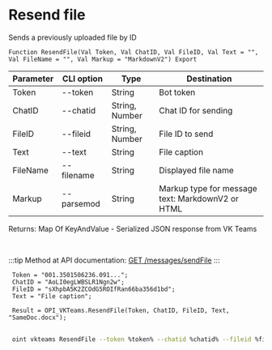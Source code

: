 ﻿---
sidebar_position: 6
---

# Resend file
 Sends a previously uploaded file by ID



`Function ResendFile(Val Token, Val ChatID, Val FileID, Val Text = "", Val FileName = "", Val Markup = "MarkdownV2") Export`

 | Parameter | CLI option | Type | Destination |
 |-|-|-|-|
 | Token | --token | String | Bot token |
 | ChatID | --chatid | String, Number | Chat ID for sending |
 | FileID | --fileid | String, Number | File ID to send |
 | Text | --text | String | File caption |
 | FileName | --filename | String | Displayed file name |
 | Markup | --parsemod | String | Markup type for message text: MarkdownV2 or HTML |

 
 Returns: Map Of KeyAndValue - Serialized JSON response from VK Teams

<br/>

:::tip
Method at API documentation: [GET /messages/sendFile](https://teams.vk.com/botapi/#/messages/get_messages_sendFile)
:::
<br/>


```bsl title="Code example"
 Token = "001.3501506236.091...";
 ChatID = "AoLI0egLWBSLR1Ngn2w";
 FileID = "sXhpbA5K2ZCOdG5ROIfRan66ba356d1bd";
 Text = "File caption";
 
 Result = OPI_VKTeams.ResendFile(Token, ChatID, FileID, Text, "SameDoc.docx");
```
	


```sh title="CLI command example"
 
 oint vkteams ResendFile --token %token% --chatid %chatid% --fileid %fileid% --text %text% --filename %filename% --parsemod %parsemod%

```


